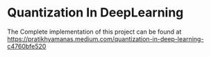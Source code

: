# Quantization In DeepLearning

The Complete implementation of this project can be found at https://pratikhyamanas.medium.com/quantization-in-deep-learning-c4760bfe520
